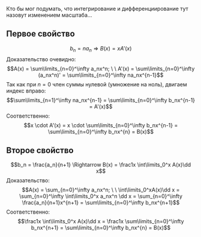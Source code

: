 Кто бы мог подумать, что интегрирование и дифференциирование тут назовут изменением масштаба...

## Первое свойство
$$b_n = na_n \Rightarrow B(x) = xA'(x)$$
Доказательство очевидно:
$$A(x) = \sum\limits_{n=0}^\infty a_nx^n; \ \ A'(x) = \sum\limits_{n=0}^\infty (a_nx^n)' = \sum\limits_{n=0}^\infty na_nx^{n-1}$$
Так как при $n=0$ член суммы нулевой (умножение на ноль), двигаем индекс вправо:
$$\sum\limits_{n=1}^\infty na_nx^{n-1} = \sum\limits_{n=0}^\infty b_nx^{n-1} = A'(x)$$
Соответственно:
$$x \cdot A'(x) = x \cdot \sum\limits_{n=0}^\infty b_nx^{n-1} = \sum\limits_{n=0}^\infty b_nx^{n} = B(x)$$

## Второе свойство
$$b_n = \frac{a_n}{n+1} \Rightarrow B(x) = \frac1x \int\limits_0^x A(x)\dd x$$
Доказательство:
$$A(x) = \sum_{n=0}^\infty a_nx^n; \ \ \int\limits_0^xA(x)\dd x = \sum_{n=0}^\infty \int\limits_0^x a_nx^n \dd x = \sum_{n=0}^\infty \frac{a_n}{n+1}x^{n+1} = \sum\limits_{n=0}^\infty b_nx^{n+1}$$
Соответственно:
$$\frac1x \int\limits_0^x A(x)\dd x = \frac1x \sum\limits_{n=0}^\infty b_nx^{n+1} = \sum\limits_{n=0}^\infty b_nx^{n} = B(x)$$
